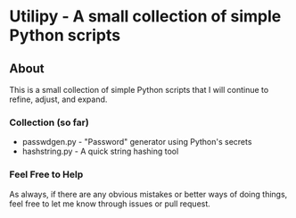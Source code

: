 # Utilipy - A small collection of simple Python scripts
## About
This is a small collection of simple Python scripts that I will continue to refine, adjust, and expand.

### Collection (so far)
* passwdgen.py - "Password" generator using Python's secrets
* hashstring.py - A quick string hashing tool

### Feel Free to Help 
As always, if there are any obvious mistakes or better ways of doing things, feel free to let me know through issues or
pull request.
